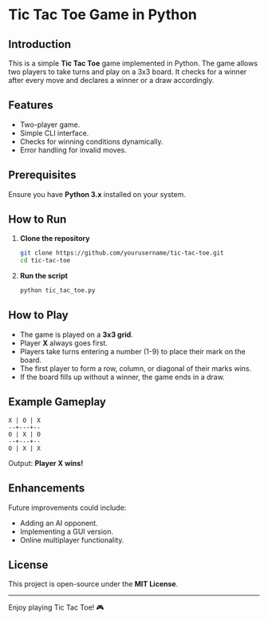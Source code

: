 # Tic Tac Toe Game in Python

## Introduction
This is a simple **Tic Tac Toe** game implemented in Python. The game allows two players to take turns and play on a 3x3 board. It checks for a winner after every move and declares a winner or a draw accordingly.

## Features
- Two-player game.
- Simple CLI interface.
- Checks for winning conditions dynamically.
- Error handling for invalid moves.

## Prerequisites
Ensure you have **Python 3.x** installed on your system.

## How to Run

1. **Clone the repository**
   ```sh
   git clone https://github.com/yourusername/tic-tac-toe.git
   cd tic-tac-toe
   ```

2. **Run the script**
   ```sh
   python tic_tac_toe.py
   ```

## How to Play
- The game is played on a **3x3 grid**.
- Player **X** always goes first.
- Players take turns entering a number (1-9) to place their mark on the board.
- The first player to form a row, column, or diagonal of their marks wins.
- If the board fills up without a winner, the game ends in a draw.

## Example Gameplay
```
X | O | X
--+---+--
O | X | O
--+---+--
O | X | X
```
Output: **Player X wins!**

## Enhancements
Future improvements could include:
- Adding an AI opponent.
- Implementing a GUI version.
- Online multiplayer functionality.

## License
This project is open-source under the **MIT License**.

---
Enjoy playing Tic Tac Toe! 🎮


